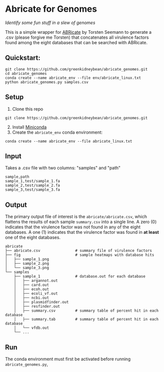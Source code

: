 # Abricate for Genomes
_Identify some fun stuff in a slew of genomes_

This is a simple wrapper for [ABRicate](https://github.com/tseemann/abricate) by Torsten Seemann to generate a .csv (please forgive me Torsten) that concatenates all virulence factors found among the eight databases that can be searched with ABRicate.

## Quickstart:
```
git clone https://github.com/greenkidneybean/abricate_genomes.git
cd abricate_genomes
conda create --name abricate_env --file env/abricate_linux.txt
python abricate_genomes.py samples.csv
```

## Setup
1. Clone this repo
```
git clone https://github.com/greenkidneybean/abricate_genomes.git
```
2. Install [Miniconda](https://hpc.nih.gov/apps/python.html)
3. Create the `abricate_env` conda environment:
```
conda create --name abricate_env --file abricate_linux.txt
```

## Input
Takes a .csv file with two columns: "samples" and "path"
```
sample,path
sample_1,test/sample_1.fa
sample_2,test/sample_2.fa
sample_3,test/sample_3.fa
```

## Output
The primary output file of interest is the `abricate/abricate.csv`, which flattens the results of each sample `summary.csv` into a single line.  A zero (0) indicates that the virulence factor was not found in any of the eight databases.  A one (1) indicates that the virulence factor was found in **at least** one of the eight databases.
```
abricate
├── abricate.csv                # summary file of virulence factors
├── fig                         # sample heatmaps with database hits
│   ├── sample_1.png
│   ├── sample_2.png
│   └── sample_3.png
└── samples
    ├── sample_1                # database.out for each database
    │   ├── argannot.out
    │   ├── card.out
    │   ├── ecoh.out
    │   ├── ecoli_vf.out
    │   ├── ncbi.out
    │   ├── plasmidfinder.out
    │   ├── resfinder.out
    │   ├── summary.csv         # summary table of percent hit in each database
    │   ├── summary.tab         # summary table of percent hit in each database
    │   └── vfdb.out
    └── ...
```

## Run
The conda environment must first be activated before running `abricate_genomes.py`,
